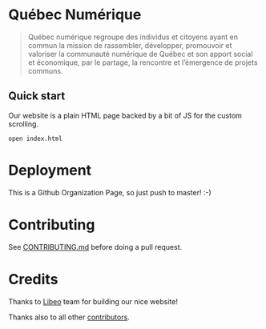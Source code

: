 # Québec Numérique

> Québec numérique regroupe des individus et citoyens ayant en commun la mission
de rassembler, développer, promouvoir et valoriser la communauté numérique de Québec
et son apport social et économique, par le partage, la rencontre et l’émergence
de projets communs.

## Quick start

Our website is a plain HTML page backed by a bit of JS for the custom scrolling.

    open index.html

# Deployment

This is a Github Organization Page, so just push to master! :-)

# Contributing

See [CONTRIBUTING.md](CONTRIBUTING.md) before doing a pull request.

# Credits

Thanks to [Libeo][libeo] team for building our nice website!

Thanks also to all other [contributors][contributors].

[libeo]: http://www.libeo.com/
[contributors]: https://github.com/qcnum/qcnum.github.io/graphs/contributors